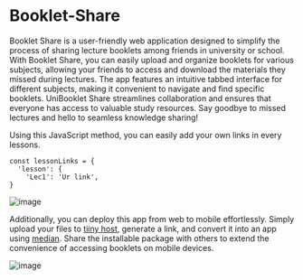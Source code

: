 # Booklet-Share

Booklet Share is a user-friendly web application designed to simplify the process of sharing lecture booklets among friends in university or school. With Booklet Share, you can easily upload and organize booklets for various subjects, allowing your friends to access and download the materials they missed during lectures. The app features an intuitive tabbed interface for different subjects, making it convenient to navigate and find specific booklets. UniBooklet Share streamlines collaboration and ensures that everyone has access to valuable study resources. Say goodbye to missed lectures and hello to seamless knowledge sharing!

Using this JavaScript method, you can easily add your own links in every lessons.
```
const lessonLinks = {
  'lesson': {
    'Lec1': 'Ur link',
}
```
![image](https://github.com/itsmadson/Booklet-Share/assets/67187216/4fd7f5c7-dcea-4681-9364-71a9cc16fef2)



Additionally, you can deploy this app from web to mobile effortlessly. Simply upload your files to [tiiny host](https://tiiny.host), generate a link, and convert it into an app using [median](https://median.co). Share the installable package with others to extend the convenience of accessing booklets on mobile devices.

![image](https://github.com/itsmadson/Booklet-Share/assets/67187216/405ccba3-4244-40fa-90a8-2c172607850b)

